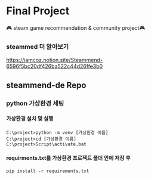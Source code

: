 # Final Project <steammend>
🎮 steam game recommendation & community project🎮
### steammed 더 알아보기
https://iamcoz.notion.site/Steammend-6596f5bc20df426ba522c44d26ffe3b0
## steammend-de Repo

### python 가상환경 세팅

#### 가상환경 설치 및 실행 
```
C:\project>python -m venv [가상환경 이름]
C:\project>cd [가상환경 이름]
C:\project>Script\activate.bat
```
#### requirments.txt를 가상환경 프로젝트 폴더 안에 저장 후
```
pip install -r requirements.txt
```
